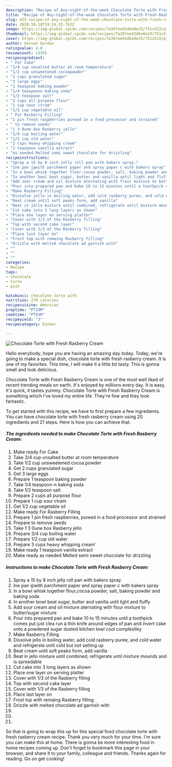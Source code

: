 ```yaml
---
description: "Recipe of Any-night-of-the-week Chocolate Torte with Fresh Rasberry Cream"
title: "Recipe of Any-night-of-the-week Chocolate Torte with Fresh Rasberry Cream"
slug: 425-recipe-of-any-night-of-the-week-chocolate-torte-with-fresh-rasberry-cream
date: 2020-10-18T19:24:25.763Z
image: https://img-global.cpcdn.com/recipes/7a397ee93dbe0e33/751x532cq70/chocolate-torte-with-fresh-rasberry-cream-recipe-main-photo.jpg
thumbnail: https://img-global.cpcdn.com/recipes/7a397ee93dbe0e33/751x532cq70/chocolate-torte-with-fresh-rasberry-cream-recipe-main-photo.jpg
cover: https://img-global.cpcdn.com/recipes/7a397ee93dbe0e33/751x532cq70/chocolate-torte-with-fresh-rasberry-cream-recipe-main-photo.jpg
author: Vernon Gordon
ratingvalue: 4.8
reviewcount: 13355
recipeingredient:
- " For Cake"
- "3/4 cup unsalted butter at room temperature"
- "1/2 cup unsweetened cocoapowder"
- "2 cups granulated sugar"
- "3 large eggs"
- "1 teaspoon baking powder"
- "1/4 teaspoonn baking soda"
- "1/2 teaspoon salt"
- "2 cups all purpose flour"
- "1 cup sour ctram"
- "1/2 cup vegetable oil"
- " For Rasberry Filling"
- "1 pin fresh raspberries pureed in a food processor and strained"
- " to remove seeds"
- "1 3 0une box Rasberry jello"
- "3/4 cup boiling water"
- "1/2 cup old water"
- "3 cups heavy whipping cream"
- "1 teaspoon vanilla extract"
- "as needed Melted semi sweet chocolate for drizzling"
recipeinstructions:
- "Spray a 15 by 8 inch jelly roll pan with bakers spray."
- "Ine pan ipwith parchment paper and spray paper c with bakers spray"
- "In a bowl whisk together flour,cocoa powder, salt, baking powder and baking soda"
- "In another bowl beat sugar, butter and vanilla until light and fluffy"
- "Add sour cream and oil mixture aternating with flour mixture to butter/sugar mixture"
- "Pour into prepared pan and bake 10 to 15 minutes until a toothpick comes put just clea run a thin knife around edges of pan and invert cake onto a powdered sugar dusted kitchen towl cool complestley"
- "Make Rasberry Filling"
- "Dissolve jello in boiling water, add cold rasberry puree, and cold water and refrigerste until cold but not setting up"
- "Beat cream until soft peaks form, add vanilla"
- "Beat in jello mixture until combined, refrigerate until mixture mounds and is spreadable"
- "Cut cake into 3 long layers as shown"
- "Place one layer on serving platter"
- "Cover with 1/3 of the Rasberry filling"
- "Top with second cake layer"
- "Cover with 1/3 of the Rasberry filling"
- "Place last layer on"
- "Frost top with remaing Rasberry filling"
- "Drizzle with melted chocolate ad garnish with"
- ""
- ""
- ""
categories:
- Recipe
tags:
- chocolate
- torte
- with

katakunci: chocolate torte with 
nutrition: 270 calories
recipecuisine: American
preptime: "PT29M"
cooktime: "PT43M"
recipeyield: "3"
recipecategory: Dinner

---
```



![Chocolate Torte with Fresh Rasberry Cream](https://img-global.cpcdn.com/recipes/7a397ee93dbe0e33/751x532cq70/chocolate-torte-with-fresh-rasberry-cream-recipe-main-photo.jpg)

Hello everybody, hope you are having an amazing day today. Today, we're going to make a special dish, chocolate torte with fresh rasberry cream. It is one of my favorites. This time, I will make it a little bit tasty. This is gonna smell and look delicious.



Chocolate Torte with Fresh Rasberry Cream is one of the most well liked of recent trending meals on earth. It's enjoyed by millions every day. It is easy, it's quick, it tastes yummy. Chocolate Torte with Fresh Rasberry Cream is something which I've loved my entire life. They're fine and they look fantastic.


To get started with this recipe, we have to first prepare a few ingredients. You can have chocolate torte with fresh rasberry cream using 20 ingredients and 21 steps. Here is how you can achieve that.

<!--inarticleads1-->

##### The ingredients needed to make Chocolate Torte with Fresh Rasberry Cream:

1. Make ready  For Cake
1. Take 3/4 cup unsalted butter at room temperature
1. Take 1/2 cup unsweetened cocoa.powder
1. Get 2 cups granulated sugar
1. Get 3 large eggs
1. Prepare 1 teaspoon baking powder
1. Take 1/4 teaspoon-n baking soda
1. Take 1/2 teaspoon salt
1. Prepare 2 cups all purpose flour
1. Prepare 1 cup sour ctram
1. Get 1/2 cup vegetable oil
1. Make ready  For Rasberry Filling
1. Prepare 1 pin fresh raspberries, pureed in a food processor and strained
1. Prepare  to remove seeds
1. Take 1 3 0une box Rasberry jello
1. Prepare 3/4 cup boiling water
1. Prepare 1/2 cup old water
1. Prepare 3 cups heavy whipping cream&#39;
1. Make ready 1 teaspoon vanilla extract
1. Make ready as needed Melted semi sweet chocolate for drizzling




<!--inarticleads2-->

##### Instructions to make Chocolate Torte with Fresh Rasberry Cream:

1. Spray a 15 by 8 inch jelly roll pan with bakers spray.
1. Ine pan ipwith parchment paper and spray paper c with bakers spray
1. In a bowl whisk together flour,cocoa powder, salt, baking powder and baking soda
1. In another bowl beat sugar, butter and vanilla until light and fluffy
1. Add sour cream and oil mixture aternating with flour mixture to butter/sugar mixture
1. Pour into prepared pan and bake 10 to 15 minutes until a toothpick comes put just clea run a thin knife around edges of pan and invert cake onto a powdered sugar dusted kitchen towl cool complestley
1. Make Rasberry Filling
1. Dissolve jello in boiling water, add cold rasberry puree, and cold water and refrigerste until cold but not setting up
1. Beat cream until soft peaks form, add vanilla
1. Beat in jello mixture until combined, refrigerate until mixture mounds and is spreadable
1. Cut cake into 3 long layers as shown
1. Place one layer on serving platter
1. Cover with 1/3 of the Rasberry filling
1. Top with second cake layer
1. Cover with 1/3 of the Rasberry filling
1. Place last layer on
1. Frost top with remaing Rasberry filling
1. Drizzle with melted chocolate ad garnish with
1. 
1. 
1. 




So that is going to wrap this up for this special food chocolate torte with fresh rasberry cream recipe. Thank you very much for your time. I'm sure you can make this at home. There is gonna be more interesting food in home recipes coming up. Don't forget to bookmark this page in your browser, and share it to your family, colleague and friends. Thanks again for reading. Go on get cooking!
